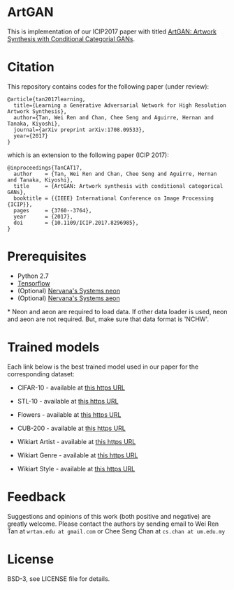 # ArtGAN

This is implementation of our ICIP2017 paper with titled [ArtGAN: Artwork Synthesis with Conditional Categorial GANs](https://arxiv.org/abs/1702.03410).

# Citation
This repository contains codes for the following paper (under review):

```
@article{tan2017learning,
  title={Learning a Generative Adversarial Network for High Resolution Artwork Synthesis},
  author={Tan, Wei Ren and Chan, Chee Seng and Aguirre, Hernan and Tanaka, Kiyoshi},
  journal={arXiv preprint arXiv:1708.09533},
  year={2017}
}
```
which is an extension to the following paper (ICIP 2017): 
```
@inproceedings{TanCAT17,
  author    = {Tan, Wei Ren and Chan, Chee Seng and Aguirre, Hernan and Tanaka, Kiyoshi},
  title     = {ArtGAN: Artwork synthesis with conditional categorical GANs},
  booktitle = {{IEEE} International Conference on Image Processing {ICIP}},
  pages     = {3760--3764},
  year      = {2017},
  doi       = {10.1109/ICIP.2017.8296985},
}
```

# Prerequisites
- Python 2.7
- [Tensorflow](https://github.com/tensorflow/tensorflow.git)
- (Optional) [Nervana's Systems neon](https://github.com/NervanaSystems/neon.git)
- (Optional) [Nervana's Systems aeon](https://github.com/NervanaSystems/aeon.git)

\* Neon and aeon are required to load data. If other data loader is used, neon and aeon are not required. But, make sure that data format is 'NCHW'.

# Trained models

Each link below is the best trained model used in our paper for the corresponding dataset:

- CIFAR-10 - available at [this https URL](http://www.cs-chan.com/source/ArtGAN/CIFAR64GANAE.zip)

- STL-10 - available at [this https URL](http://www.cs-chan.com/source/ArtGAN/STL128GANAE.zip)

- Flowers - available at [this https URL](http://www.cs-chan.com/source/ArtGAN/Flower128GANAE.zip)

- CUB-200 - available at [this https URL](http://www.cs-chan.com/source/ArtGAN/CUB128GANAE.zip)

- Wikiart Artist - available at [this https URL](http://www.cs-chan.com/source/ArtGAN/Artist128GANAE.zip)

- Wikiart Genre - available at [this https URL](http://www.cs-chan.com/source/ArtGAN/Genre128GANAE.zip)

- Wikiart Style - available at [this https URL](http://www.cs-chan.com/source/ArtGAN/Style128GANAE.zip)

# Feedback
Suggestions and opinions of this work (both positive and negative) are greatly welcome. Please contact the authors by sending email to Wei Ren Tan at `wrtan.edu at gmail.com` or Chee Seng Chan at `cs.chan at um.edu.my`

# License
BSD-3, see LICENSE file for details.
